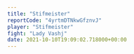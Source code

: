 ```yaml
---
title: "Stifmeister"
reportCode: "4yrtmDTNkwGfznvJ"
player: "Stifmeister"
fight: "Lady Vashj"
date: 2021-10-10T19:09:02.718000+00:00
---
```

